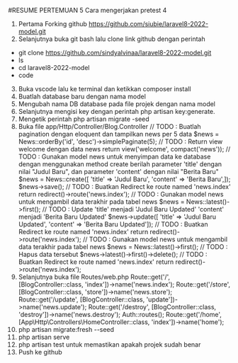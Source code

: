 #RESUME PERTEMUAN 5
Cara mengerjakan pretest 4

1. Pertama Forking github https://github.com/siubie/laravel8-2022-model.git
2. Selanjutnya buka git bash lalu clone link github dengan perintah 
- git clone https://github.com/sindyalvinaa/laravel8-2022-model.git
- ls
- cd laravel8-2022-model
- code
3. Buka vscode lalu ke terminal dan ketikkan composer install 
4. Buatlah database baru dengan nama model
5. Mengubah nama DB database pada file projek dengan nama model
6. Selanjutnya mengisi key dengan perintah php artisan key:generate.
7. Mengetik perintah php artisan migrate -seed
8. Buka file app/Http/Controller/Blog.Controller
        // TODO : Buatlah pagination dengan eloquent dan tampilkan news per 5 data
        $news = News::orderBy('id', 'desc')->simplePaginate(5);
        // TODO : Return view welcome dengan data news
        return view('welcome', compact('news'));
        // TODO : Gunakan model news untuk menyimpan data ke database dengan menggunakan method create 
        berilah parameter 'title' dengan nilai "Judul Baru", dan parameter 'content' dengan nilai "Berita Baru"
        $news = News::create([
            'title' => 'Judul Baru',
            'content' => 'Berita Baru',]);
        $news->save();
        // TODO : Buatkan Redirect ke route named 'news.index'
        return redirect()->route('news.index');
        // TODO : Gunakan model news untuk mengambil data terakhir pada tabel news
        $news = News::latest()->first();
        // TODO : Update 'title' menjadi 'Judul Baru Updated' 'content' menjadi 'Berita Baru Updated'
        $news->update([
            'title' => 'Judul Baru Updated',
            'content' => 'Berita Baru Updated']);
        // TODO : Buatkan Redirect ke route named 'news.index'
        return redirect()->route('news.index');
         // TODO : Gunakan model news untuk mengambil data terakhir pada tabel news
         $news = News::latest()->first();
         // TODO : Hapus data tersebut
         $news->latest()->first()->delete();
         // TODO : Buatkan Redirect ke route named 'news.index'
         return redirect()->route('news.index');
9. Selanjutnya buka file Routes/web.php
        Route::get('/', [BlogController::class, 'index'])->name('news.index');
        Route::get('/store', [BlogController::class, 'store'])->name('news.store');
        Route::get('/update', [BlogController::class, 'update'])->name('news.update');
        Route::get('/destroy', [BlogController::class, 'destroy'])->name('news.destroy');
        Auth::routes();
        Route::get('/home', [App\Http\Controllers\HomeController::class, 'index'])->name('home');
10. php artisan migrate:fresh --seed
11. php artisan serve
12. php artisan test untuk memastikan apakah projek sudah benar
13. Push ke github

